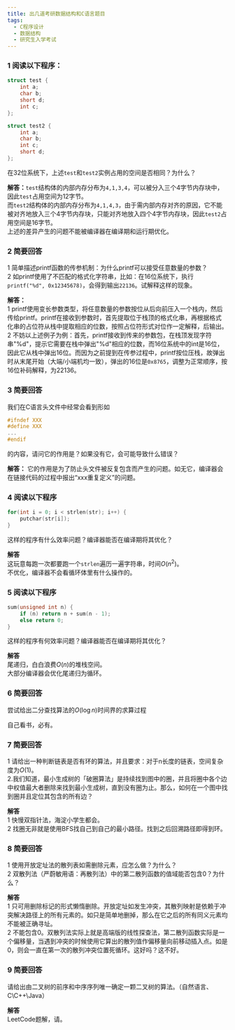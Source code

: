 ```yaml
---
title: 出几道考研数据结构和C语言题目
tags: 
  - C程序设计
  - 数据结构
  - 研究生入学考试
---
```


### 1 阅读以下程序：
```c
struct test {
    int a;
    char b;
    short d;
    int c;
};

struct test2 {
    int a;
    char b;
    int c;
    short d;
};
```

在32位系统下，上述`test`和`test2`实例占用的空间是否相同？为什么？

**解答：**`test`结构体的内部内存分布为`4,1,3,4`，可以被分入三个4字节内存块中，因此`test`占用空间为12字节。  
而`test2`结构体的内部内存分布为`4,1,4,3`，由于需内部内存对齐的原因，它不能被对齐地放入三个4字节内存块，只能对齐地放入四个4字节内存块，因此`test2`占用空间是16字节。  
上述的差异产生的问题不能被编译器在编译期和运行期优化。

### 2 简要回答

1 简单描述printf函数的传参机制：为什么printf可以接受任意数量的参数？  
2 如printf使用了不匹配的格式化字符串，比如：在16位系统下，执行`printf("%d", 0x12345678)`，会得到输出`22136`。试解释这样的现象。  

**解答：**  
1 printf使用变长参数类型，将任意数量的参数按位从后向前压入一个栈内，然后传给printf。printf在接收到参数时，首先提取位于栈顶的格式化串，再根据格式化串的占位符从栈中提取相应的位数，按照占位符形式对位作一定解释，后输出。  
2 不妨以上述例子为例：首先，printf接收到传来的参数包，在栈顶发现字符串"%d"，提示它需要在栈中弹出"%d"相应的位数，而16位系统中的int是16位，因此它从栈中弹出16位。而因为之前提到在传参过程中，printf按位压栈，故弹出时从末尾开始（大端/小端机均一致），弹出的16位是`0x8765`，调整为正常顺序，按16位补码解释，为22136。

### 3 简要回答
我们在C语言头文件中经常会看到形如
```cpp
#ifndef XXX
#define XXX
...
#endif
```
的内容，请问它的作用是？如果没有它，会可能导致什么错误？

**解答：** 它的作用是为了防止头文件被反复包含而产生的问题。如无它，编译器会在链接代码的过程中报出“xxx重复定义”的问题。

### 4 阅读以下程序
```c
for(int i = 0; i < strlen(str); i++) {
    putchar(str[i]);
}
```
这样的程序有什么效率问题？编译器能否在编译期将其优化？

**解答**  
这玩意每跑一次都要跑一个`strlen`遍历一遍字符串，时间$O(n^2)$。  
不优化，编译器不会看循环体里有什么操作的。

### 5 阅读以下程序

```c
sum(unsigned int n) {
    if (n) return n + sum(n - 1);
    else return 0;
}
```
这样的程序有何效率问题？编译器能否在编译期将其优化？

**解答**  
尾递归，白白浪费$O(n)$的堆栈空间。  
大部分编译器会优化尾递归为循环。

### 6 简要回答

尝试给出二分查找算法的$O(\log n)$时间界的求算过程

自己看书，必有。

### 7 简要回答

1 请给出一种判断链表是否有环的算法，并且要求：对于n长度的链表，空间复杂度为$O(1)$。  
2.我们知道，最小生成树的「破圈算法」是持续找到图中的圈，并且将圈中各个边中权值最大者删除来找到最小生成树，直到没有圈为止。那么，如何在一个图中找到圈并且定位其包含的所有边？

**解答**  
1 快慢双指针法，海淀小学生都会。  
2 找圈无非就是使用BFS找自己到自己的最小路径。找到之后回溯路径即得到环。

### 8 简要回答

1 使用开放定址法的散列表如需删除元素，应怎么做？为什么？  
2 双散列法（严蔚敏用语：再散列法）中的第二散列函数的值域能否包含0？为什么？

**解答**  
1 只可用删除标记的形式懒惰删除。开放定址如发生冲突，其散列映射是依赖于冲突解决路径上的所有元素的。如只是简单地删掉，那么在它之后的所有同义元素均不能被正确寻址。  
2 不能包含0。双散列法实际上就是高端版的线性探查法，第二散列函数实际是一个偏移量，当遇到冲突的时候使用它算出的散列值作偏移量向前移动插入点。如是0，则会一直在第一次的散列冲突位置死循环。这好吗？这不好。

### 9 简要回答

请给出由二叉树的前序和中序序列唯一确定一颗二叉树的算法。（自然语言、C\C++\Java）

**解答**  
LeetCode题解，请。